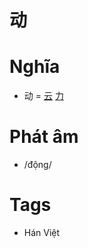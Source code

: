 # 动

# Nghĩa
* 动 = [云](云.md) [力](力.md)

# Phát âm
* /động/

# Tags
* Hán Việt

<script>window.HANZI_FIELD='动';</script>
